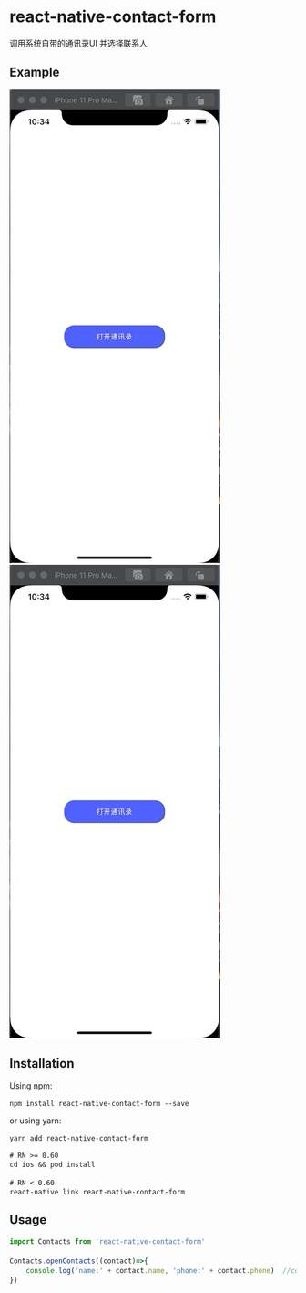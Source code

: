 # react-native-contact-form

调用系统自带的通讯录UI 并选择联系人

## Example

![](https://github.com/gitSirzh/react-native-contact-form/blob/master/src/file/IOSVideo.gif)
![](https://github.com/gitSirzh/react-native-contact-form/blob/master/src/file/IOSVideo.gif)

## Installation

Using npm:

```shell
npm install react-native-contact-form --save
```

or using yarn:

```shell
yarn add react-native-contact-form
```
```
# RN >= 0.60
cd ios && pod install

# RN < 0.60
react-native link react-native-contact-form
```

## Usage

```javascript
import Contacts from 'react-native-contact-form'

Contacts.openContacts((contact)=>{
    console.log('name:' + contact.name, 'phone:' + contact.phone)  //contact:{name:'小张',phone:'12345678901'}
})

